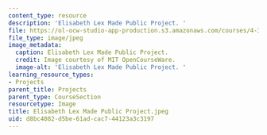 ```yaml
---
content_type: resource
description: 'Elisabeth Lex Made Public Project. '
file: https://ol-ocw-studio-app-production.s3.amazonaws.com/courses/4-301-introduction-to-the-visual-arts-spring-2007/d8bc4082d5be61adcac744123a3c3197_ElisabethLexMadePublicProject.jpeg
file_type: image/jpeg
image_metadata:
  caption: Elisabeth Lex Made Public Project.
  credit: Image courtesy of MIT OpenCourseWare.
  image-alt: 'Elisabeth Lex Made Public Project. '
learning_resource_types:
- Projects
parent_title: Projects
parent_type: CourseSection
resourcetype: Image
title: Elisabeth Lex Made Public Project.jpeg
uid: d8bc4082-d5be-61ad-cac7-44123a3c3197
---
```

